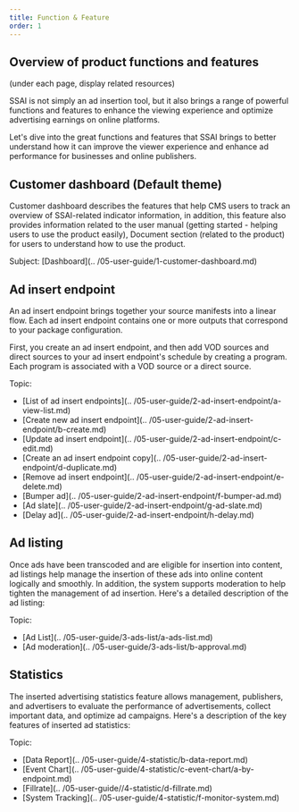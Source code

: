 ```yaml
---
title: Function & Feature
order: 1
---
```


## Overview of product functions and features

(under each page, display related resources)

SSAI is not simply an ad insertion tool, but it also brings a range of powerful functions and features to enhance the viewing experience and optimize advertising earnings on online platforms.

Let's dive into the great functions and features that SSAI brings to better understand how it can improve the viewer experience and enhance ad performance for businesses and online publishers.

## Customer dashboard (Default theme)

Customer dashboard describes the features that help CMS users to track an overview of SSAI-related indicator information, in addition, this feature also provides information related to the user manual (getting started - helping users to use the product easily),  Document section (related to the product) for users to understand how to use the product.

Subject: [Dashboard](.. /05-user-guide/1-customer-dashboard.md)

## Ad insert endpoint

An ad insert endpoint brings together your source manifests into a linear flow. Each ad insert endpoint contains one or more outputs that correspond to your package configuration.

First, you create an ad insert endpoint, and then add VOD sources and direct sources to your ad insert endpoint's schedule by creating a program. Each program is associated with a VOD source or a direct source.

Topic:

- [List of ad insert endpoints](.. /05-user-guide/2-ad-insert-endpoint/a-view-list.md)
- [Create new ad insert endpoint](.. /05-user-guide/2-ad-insert-endpoint/b-create.md)
- [Update ad insert endpoint](.. /05-user-guide/2-ad-insert-endpoint/c-edit.md)
- [Create an ad insert endpoint copy](.. /05-user-guide/2-ad-insert-endpoint/d-duplicate.md)
- [Remove ad insert endpoint](.. /05-user-guide/2-ad-insert-endpoint/e-delete.md)
- [Bumper ad](.. /05-user-guide/2-ad-insert-endpoint/f-bumper-ad.md)
- [Ad slate](.. /05-user-guide/2-ad-insert-endpoint/g-ad-slate.md)
- [Delay ad](.. /05-user-guide/2-ad-insert-endpoint/h-delay.md)

## Ad listing

Once ads have been transcoded and are eligible for insertion into content, ad listings help manage the insertion of these ads into online content logically and smoothly. In addition, the system supports moderation to help tighten the management of ad insertion. Here's a detailed description of the ad listing:

Topic:

- [Ad List](.. /05-user-guide/3-ads-list/a-ads-list.md)
- [Ad moderation](.. /05-user-guide/3-ads-list/b-approval.md)

## Statistics

The inserted advertising statistics feature allows management, publishers, and advertisers to evaluate the performance of advertisements, collect important data, and optimize ad campaigns. Here's a description of the key features of inserted ad statistics:

Topic:

- [Data Report](.. /05-user-guide/4-statistic/b-data-report.md)
- [Event Chart](.. /05-user-guide/4-statistic/c-event-chart/a-by-endpoint.md)
- [Fillrate](.. /05-user-guide//4-statistic/d-fillrate.md)
- [System Tracking](.. /05-user-guide/4-statistic/f-monitor-system.md)
